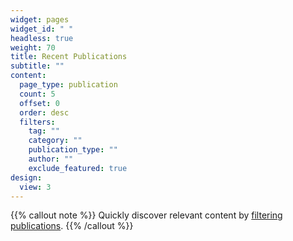 ```yaml
---
widget: pages
widget_id: " "
headless: true
weight: 70
title: Recent Publications
subtitle: ""
content:
  page_type: publication
  count: 5
  offset: 0
  order: desc
  filters:
    tag: ""
    category: ""
    publication_type: ""
    author: ""
    exclude_featured: true
design:
  view: 3
---
```


{{% callout note %}}
Quickly discover relevant content by [filtering publications](./publication/).
{{% /callout %}}
